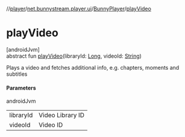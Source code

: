 //[player](../../../index.md)/[net.bunnystream.player.ui](../index.md)/[BunnyPlayer](index.md)/[playVideo](play-video.md)

# playVideo

[androidJvm]\
abstract fun [playVideo](play-video.md)(libraryId: [Long](https://kotlinlang.org/api/latest/jvm/stdlib/kotlin/-long/index.html), videoId: [String](https://kotlinlang.org/api/latest/jvm/stdlib/kotlin/-string/index.html))

Plays a video and fetches additional info, e.g. chapters, moments and subtitles

#### Parameters

androidJvm

| | |
|---|---|
| libraryId | Video Library ID |
| videoId | Video ID |
